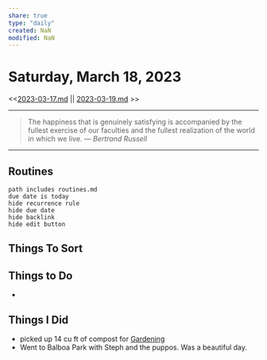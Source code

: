 ```yaml
---
share: true
type: "daily"
created: NaN 
modified: NaN
---
```

# Saturday, March 18, 2023
<<[2023-03-17.md](./2023-03-17.md) || [2023-03-19.md](./2023-03-19.md) >>

---

> The happiness that is genuinely satisfying is accompanied by the fullest exercise of our faculties and the fullest realization of the world in which we live.
> — <cite>Bertrand Russell</cite>

---
 
## Routines
```tasks
path includes routines.md
due date is today
hide recurrence rule
hide due date
hide backlink
hide edit button
```

## Things To Sort





## Things to Do
- 
## Things I Did
- picked up 14 cu ft of compost for [Gardening](Gardening.md)
- Went to Balboa Park with Steph and the puppos.  Was a beautiful day.
